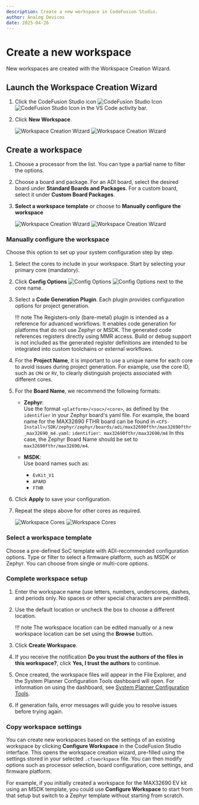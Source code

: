 ```yaml
---
description: Create a new workspace in CodeFusion Studio.
author: Analog Devices
date: 2025-04-26
---
```


# Create a new workspace

New workspaces are created with the Workspace Creation Wizard.

## Launch the Workspace Creation Wizard

1. Click the CodeFusion Studio icon ![CodeFusion Studio Icon](../about/images/cfs-icon-dark.png#only-dark) ![CodeFusion Studio Icon](../about/images/cfs-icon-light.png#only-light) in the VS Code activity bar.
2. Click **New Workspace**.

    ![Workspace Creation Wizard](./images/new-workspace-wizard-dark.png#only-dark)
    ![Workspace Creation Wizard](./images/new-workspace-wizard-light.png#only-light)

## Create a workspace

1. Choose a processor from the list. You can type a partial name to filter the options.
1. Choose a board and package. For an ADI board, select the desired board under **Standard Boards and Packages**. For a custom board, select it under **Custom Board Packages**.
1. **Select a workspace template** or choose to **Manually configure the workspace**

    ![Workspace Creation Wizard](./images/workspace-creation-options-dark.png#only-dark)
    ![Workspace Creation Wizard](./images/workspace-creation-options-light.png#only-light)

### Manually configure the workspace

Choose this option to set up your system configuration step by step.

1. Select the cores to include in your workspace. Start by selecting your primary core (mandatory).  
1. Click **Config Options** ![Config Options](../tools/config-tool/images/icon-config-dark.png#only-dark) ![Config Options](../tools/config-tool/images/icon-config-light.png#only-light) next to the core name.
1. Select a **Code Generation Plugin**. Each plugin provides configuration options for project generation.

    !!! note
        The Registers-only (bare-metal) plugin is intended as a reference for advanced workflows. It enables code generation for platforms that do not use Zephyr or MSDK. The generated code references registers directly using MMR access. Build or debug support is not included as the generated register definitions are intended to be integrated into custom toolchains or external workflows.

1. For the **Project Name**, it is important to use a unique name for each core to avoid issues during project generation. For example, use the core ID, such as `CM4` or `RV`, to clearly distinguish projects associated with different cores.
1. For the **Board Name**, we recommend the following formats:

    - **Zephyr**:  
        Use the format `<platform>/<soc>/<core>`, as defined by the `identifier` in your Zephyr board's yaml file. For example, the board name for the MAX32690 FTHR board can be found in `<CFS-Install>/SDK/zephyr/zephyr/boards/adi/max32690fthr/max32690fthr_max32690_m4.yaml`:
          ```
          identifier: max32690fthr/max32690/m4
          ```
          In this case, the Zephyr Board Name should be set to `max32690fthr/max32690/m4`.

    - **MSDK**:  
        Use board names such as:  
        - `EvKit_V1`  
        - `APARD`  
        - `FTHR`

1. Click **Apply** to save your configuration.
1. Repeat the steps above for other cores as required.

    ![Workspace Cores](./images/workspace-cores-dark.png#only-dark)
    ![Workspace Cores](./images/workspace-cores-light.png#only-light)

### Select a workspace template

Choose a pre-defined SoC template with ADI-recommended configuration options. Type or filter to select a firmware platform, such as MSDK or Zephyr. You can choose from single or multi-core options.

### Complete workspace setup

1. Enter the workspace name (use letters, numbers, underscores, dashes, and periods only. No spaces or other special characters are permitted).
1. Use the default location or uncheck the box to choose a different location.

    !!! note
        The workspace location can be edited manually or a new workspace location can be set using the **Browse** button.

1. Click **Create Workspace**.
1. If you receive the notification **Do you trust the authors of the files in this workspace?**, click **Yes, I trust the authors** to continue.
1. Once created, the workspace files will appear in the File Explorer, and the System Planner Configuration Tools dashboard will open. For information on using the dashboard, see [System Planner Configuration Tools](../tools/config-tool/index.md).
1. If generation fails, error messages will guide you to resolve issues before trying again.

### Copy workspace settings

You can create new workspaces based on the settings of an existing workspace by clicking **Configure Workspace** in the CodeFusion Studio interface. This opens the workspace creation wizard, pre-filled using the settings stored in your selected `.cfsworkspace` file. You can then modify options such as processor selection, board configuration, core settings, and firmware platform.

For example, if you initially created a workspace for the MAX32690 EV kit using an MSDK template, you could use **Configure Workspace** to start from that setup but switch to a Zephyr template without starting from scratch.

